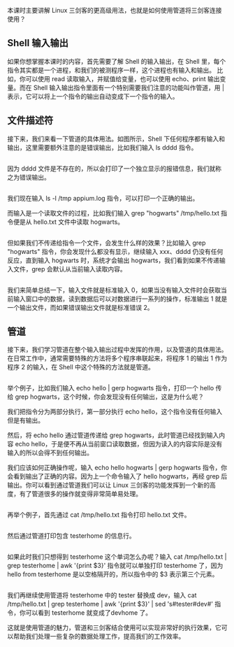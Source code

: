 本课时主要讲解 Linux 三剑客的更高级用法，也就是如何使用管道将三剑客连接使用？

Shell 输入输出
----------

如果你想掌握本课时的内容，首先需要了解 Shell 的输入输出，在 Shell 里，每个指令其实都是一个进程，和我们的被测程序一样，这个进程也有输入和输出。 比如，你可以使用 read 读取输入，并赋值给变量，也可以使用 echo、print 输出变量。而在 Shell 输入输出指令里面有一个特别需要我们注意的功能叫作管道，用 \| 表示，它可以将上一个指令的输出自动变成下一个指令的输入。

文件描述符
-----

接下来，我们来看一下管道的具体用法。如图所示，Shell 下任何程序都有输入和输出，这里需要额外注意的是错误输出，比如我们输入 ls dddd 指令。

<Image alt="" src="https://s0.lgstatic.com/i/image2/M01/AD/23/CgoB5l3czBiAQrPTAAJmF953Il8386.png"/>

因为 dddd 文件是不存在的，所以会打印了一个独立显示的报错信息，我们就称之为错误输出。

<Image alt="" src="https://s0.lgstatic.com/i/image2/M01/AD/43/CgotOV3czCaAPOigAAI94SOIP8Q284.png"/>

我们现在输入 ls -l /tmp appium.log 指令，可以打印一个正确的输出。

<Image alt="" src="https://s0.lgstatic.com/i/image2/M01/AD/43/CgotOV3czDOAQH4QAAJeXeuP_OE959.png"/>而输入是一个读取文件的过程，比如我们输入 grep "hogwarts" /tmp/hello.txt 指令便是从 hello.txt 文件中读取 hogwarts。

<Image alt="" src="https://s0.lgstatic.com/i/image2/M01/AD/23/CgoB5l3czD-ABCoWAAHsxWlG56g657.png"/>

但如果我们不传递给指令一个文件，会发生什么样的效果？比如输入 grep "hogwarts" 指令，你会发现什么都没有显示，继续输入 xxx、dddd 仍没有任何反应，直到输入 hogwarts 时，系统才会输出 hogwarts，我们看到如果不传递输入文件，grep 会默认从当前输入读取内容。

<Image alt="" src="https://s0.lgstatic.com/i/image2/M01/AD/23/CgoB5l3czEmAZ0OHAAAu39KhXGc899.png"/>

我们来简单总结一下，输入文件就是标准输入 0，如果当没有输入文件时会获取当前输入窗口中的数据，读到数据后可以对数据进行一系列的操作，标准输出 1 就是一个输出文件，而如果错误输出文件就是标准错误 2。

管道
<Image alt="" src="https://s0.lgstatic.com/i/image2/M01/AD/43/CgotOV3czFWAdLdxAAA6ljNKhhE539.png"/>
-------------------------------------------------------------------------------------

接下来，我们学习管道在整个输入输出过程中发挥的作用，以及管道的具体用法。在日常工作中，通常需要特殊的方法将多个程序串联起来，将程序 1 的输出 1 作为程序 2 的输入，在 Shell 中这个特殊的方法就是管道。

<Image alt="" src="https://s0.lgstatic.com/i/image2/M01/AD/23/CgoB5l3czGCAP4CYAAHPxkU23_Y997.png"/>

举个例子，比如我们输入 echo hello \| gerp hogwarts 指令，打印一个 hello 传给 grep hogwarts，这个时候，你会发现没有任何输出，这是为什么呢？

<Image alt="" src="https://s0.lgstatic.com/i/image2/M01/AD/23/CgoB5l3czG-APPCuAAHKJe8bVUg331.png"/>我们把指令分为两部分执行，第一部分执行 echo hello，这个指令没有任何输入但是有输出。

<Image alt="" src="https://s0.lgstatic.com/i/image2/M01/AD/43/CgotOV3czHyAC5P7AAHcF8HELcU211.png"/>然后，将 echo hello 通过管道传递给 grep hogwarts，此时管道已经找到输入内容 echo hello，于是便不再从当前窗口读取数据，但因为读入的内容实际是没有输入的所以会得不到任何输出。

<Image alt="" src="https://s0.lgstatic.com/i/image2/M01/AD/23/CgoB5l3czJKAXcksAAHlS8hzS9g985.png"/>我们应该如何正确操作呢，输入 echo hello hogwarts \| gerp hogwarts 指令，你会看到输出了正确的内容。因为上一个命令输入了 hello hogwarts，再经 grep 后输出。你可以看到通过管道我们可以让 Linux 三剑客的功能发挥到一个新的高度，有了管道很多的操作就变得非常简单易处理。

<Image alt="" src="https://s0.lgstatic.com/i/image2/M01/AD/23/CgoB5l3czKCAdhjzAAHmEnTiajE963.png"/>

再举个例子，首先通过 cat /tmp/hello.txt 指令打印 hello.txt 文件。

<Image alt="" src="https://s0.lgstatic.com/i/image2/M01/AD/43/CgotOV3czKyAV6LNAAIYxUQ2cfk322.png"/>

然后通过管道打印包含 testerhome 的信息行。

<Image alt="" src="https://s0.lgstatic.com/i/image2/M01/AD/43/CgotOV3czLaAMLMMAAJYe229DN0565.png"/>

如果此时我们只想得到 testerhome 这个单词怎么办呢？输入 cat /tmp/hello.txt \| grep testerhome \| awk '{print $3}' 指令就可以单独打印 testerhome 了，因为 hello from testerhome 是以空格隔开的，所以指令中的 $3 表示第三个元素。

<Image alt="" src="https://s0.lgstatic.com/i/image2/M01/AD/43/CgotOV3czMCAbfmlAAKapT3G6Ps078.png"/>

我们再继续使用管道将 testerhome 中的 tester 替换成 dev，输入 cat /tmp/hello.txt \| grep testerhome \| awk '{print $3}' \| sed 's#tester#dev#' 指令，你可以看到 testerhome 就变成了devhome 了。

这就是使用管道的魅力，管道和三剑客结合使用可以实现非常好的执行效果，它可以帮助我们处理一些复杂的数据处理工作，提高我们的工作效率。

